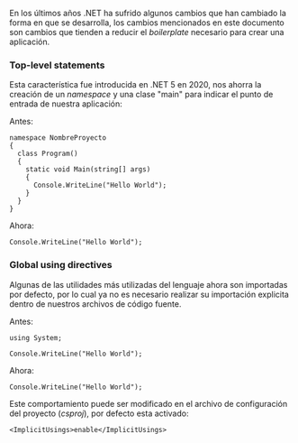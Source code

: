 En los últimos años .NET ha sufrido algunos cambios que han cambiado la forma en que se desarrolla, los cambios mencionados en este documento son cambios que tienden a reducir el *boilerplate* necesario para crear una aplicación.
### Top-level statements

Esta característica fue introducida en .NET 5 en 2020, nos ahorra la creación de un *namespace* y una clase "main" para indicar el punto de entrada de nuestra aplicación:

Antes:

```
namespace NombreProyecto
{
  class Program()
  {
    static void Main(string[] args)
    {
      Console.WriteLine("Hello World");
    }
  }
}
```

Ahora:

```
Console.WriteLine("Hello World");
```
### Global using directives

Algunas de las utilidades más utilizadas del lenguaje ahora son importadas por defecto, por lo cual ya no es necesario realizar su importación explicita dentro de nuestros archivos de código fuente.

Antes:

```
using System;

Console.WriteLine("Hello World");
```

Ahora:

```
Console.WriteLine("Hello World");
```

Este comportamiento puede ser modificado en el archivo de configuración del proyecto (*csproj*), por defecto esta activado:

```
<ImplicitUsings>enable</ImplicitUsings>
```